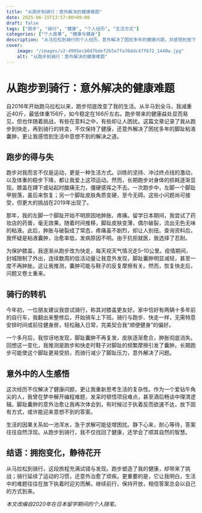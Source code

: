 ```yaml
---
title: "从跑步到骑行：意外解决的健康难题"
date: 2025-06-15T13:57:00+09:00
draft: false
tags: ["跑步", "骑行", "健康", "个人经历", "生活方式"]
categories: ["个人故事", "健康与健身"]
description: "从马拉松到骑行的个人经历，意外解决了困扰多年的健康问题，并感悟到放下执着的力量。"
cover:
    image: "/images/v2-4995ecb0d7bdef2b5e7fa76ddc47f672_1440w.jpg" 
    alt: "从跑步到骑行：意外解决的健康难题"
---
```


# 从跑步到骑行：意外解决的健康难题

自2016年开始跑马拉松以来，跑步彻底改变了我的生活。从半马到全马，我减重近40斤，最低体重156斤，如今稳定在166斤左右。跑步带来的健康益处显而易见，但也伴随着挑战，有些在意料之中，有些却让人困扰。这篇文章记录了我从跑步到快走，再到骑行的转变，不仅保持了健康，还意外解决了困扰多年的脚趾粘液囊肿，更让我感悟到生活中意想不到的解决之道。

## 跑步的得与失

跑步对我而言不仅是运动，更是一种生活方式。训练的坚持、冲过终点线的激动，以及体重的稳步下降，都让我爱上这项运动。然而，长期跑步对身体的损耗逐渐显现。膝盖在蹲下或站起时酸痛无力，僵硬感挥之不去。一次跑步中，左脚一个脚趾甲脱落，虽后来恢复；另一个脚趾皮肤角质变硬，至今无碍。这些小问题尚可接受，但更大的挑战在2019年出现了。

那年，我的左脚一个脚趾开始不明原因地肿胀、疼痛。留学日本期间，我尝试了药妆店的药膏，毫无效果。随着时间推移，脚趾皮肤变薄，偶尔破裂，流出无色无味的粘液。此后，肿胀与破裂成了常态，疼痛虽不剧烈，却让人别扭。查询资料后，我怀疑是粘液囊肿，治愈率低，发病原因不明。由于抗拒就医，我选择了忍耐。

为保护膝盖，我逐渐从跑步改为快走，每天视天气情况走5–10公里。疫情期间，封城限制了外出，连续数周的低活动量让我意外发现，脚趾囊肿明显减轻，甚至一度不再肿胀。这让我推测，囊肿可能与鞋子的反复摩擦有关。然而，恢复快走后，问题又卷土重来。

## 骑行的转机

今年初，一位朋友建议我尝试骑行，称其对膝盖更友好。家中恰好有两辆十多年前的自行车，我翻出来整修后，开始骑车上下班。骑行与跑步、快走一样，无需特意安排时间或前往健身房，轻松融入日常，完美契合我“顺便健身”的偏好。

一个多月后，我惊讶地发现，脚趾囊肿不再复发，皮肤逐渐愈合，肿胀彻底消失。回想这一变化，我推测是跑步和快走时鞋子对脚趾的频繁摩擦引发了囊肿。长期跑步可能使这个脚趾更易受损，而骑行减少了脚趾压力，意外解决了问题。

## 意外中的人生感悟

这次经历不仅解决了健康问题，更让我重新思考生活的复杂性。作为一个爱钻牛角尖的人，我曾在梦中解开编程难题，发呆时顿悟项目难点，甚至酒后畅谈中理清逻辑。脚趾囊肿的意外治愈让我再次体会到，有时候过于执着反而欲速不达，放下固有方式，或许能迎来意想不到的答案。

生活的因果关系如一池浑水，急于求解可能徒增困扰。静下心来，耐心等待，答案往往自然浮现。从跑步到骑行，我不仅找回了健康，还学会了顺其自然的智慧。

## 结语：拥抱变化，静待花开

从马拉松到骑行，这段旅程充满试错与发现。跑步塑造了我的健康，却带来了挑战；骑行延续了运动的习惯，还意外治愈了顽疾。更重要的是，它让我明白，生活中的难题往往在放下执着时迎刃而解。继续前行，保持开放，相信答案总会以自己的方式到来。

*本文改编自2020年在日本留学期间的个人随笔。*